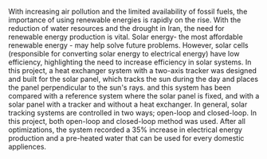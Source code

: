 With increasing air pollution and the limited availability of fossil fuels, the importance of using renewable energies is rapidly on the rise. With the reduction of water resources and the drought in Iran, the need for renewable energy production is vital. 
Solar energy- the most affordable renewable energy - may help solve future problems. However, solar cells (responsible for converting solar energy to electrical energy) have low efficiency, highlighting the need to increase efficiency in solar systems. 
In this project, a heat exchanger system with a two-axis tracker was designed and built for the solar panel, which tracks the sun during the day and  places the panel perpendicular to the sun's rays. and this system has been compared with a reference system where the solar panel is fixed, and with a solar panel with a tracker and without a heat exchanger. In general, solar tracking systems are controlled in two ways; open-loop and closed-loop. In this project, both open-loop and closed-loop method was used. After all optimizations, the system  recorded a 35% increase in electrical energy production and a pre-heated water that can be used for every domestic appliences.
